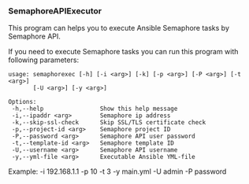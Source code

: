### SemaphoreAPIExecutor
This program can helps you to execute Ansible Semaphore tasks by Semaphore API.

If you need to execute Semaphore tasks you can run this program with following parameters:
```
usage: semaphorexec [-h] [-i <arg>] [-k] [-p <arg>] [-P <arg>] [-t <arg>]
       [-U <arg>] [-y <arg>]

Options:
 -h,--help                Show this help message
 -i,--ipaddr <arg>        Semaphore ip address
 -k,--skip-ssl-check      Skip SSL/TLS certificate check
 -p,--project-id <arg>    Semaphore project ID
 -P,--password <arg>      Semaphore API user password
 -t,--template-id <arg>   Semaphore template ID
 -U,--username <arg>      Semaphore API username
 -y,--yml-file <arg>      Executable Ansible YML-file
``` 
 Example: -i 192.168.1.1 -p 10 -t 3 -y main.yml -U admin -P password